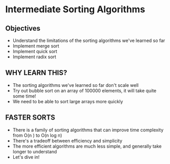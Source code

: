 # Intermediate Sorting Algorithms

## Objectives

- Understand the limitations of the sorting algorithms we've learned so far
- Implement merge sort
- Implement quick sort
- Implement radix sort

## WHY LEARN THIS?

- The sorting algorithms we've learned so far don't scale well
- Try out bubble sort on an array of 100000 elements, it will take quite some time!
- We need to be able to sort large arrays more quickly

## FASTER SORTS

- There is a family of sorting algorithms that can improve time complexity from O(n ) to O(n log n)
- There's a tradeoff between efficiency and simplicity
- The more efficient algorithms are much less simple, and generally take longer to understand
- Let's dive in!
